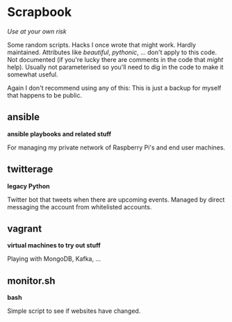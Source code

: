 # Scrapbook
*Use at your own risk*

Some random scripts.
Hacks I once wrote that might work.
Hardly maintained.
Attributes like *beautiful*, *pythonic*, ... don't apply to this code.
Not documented (if you're lucky there are comments in the code that *might* help).
Usually not parameterised so you'll need to dig in the code to make it somewhat useful.

Again I don't recommend using any of this: This is just a backup for myself that happens to be public.

## ansible
**ansible playbooks and related stuff**

For managing my private network of Raspberry Pi's and end user machines.

## twitterage
**legacy Python**

Twitter bot that tweets when there are upcoming events.
Managed by direct messaging the account from whitelisted accounts.

## vagrant
**virtual machines to try out stuff**

Playing with MongoDB, Kafka, ...

## monitor.sh
**bash**

Simple script to see if websites have changed.
